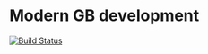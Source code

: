 # Modern GB development 
[![Build Status](https://dev.azure.com/giginet/gbdev/_apis/build/status/giginet.modern-gb?branchName=master)](https://dev.azure.com/giginet/gbdev/_build/latest?definitionId=7&branchName=master)
